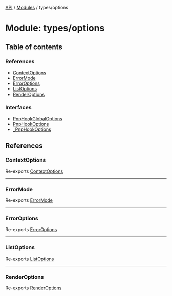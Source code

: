 [API](API/index.md)  / [Modules](API/index.md) / types/options

# Module: types/options

## Table of contents

### References

- [ContextOptions](types_options.md#contextoptions)
- [ErrorMode](types_options.md#errormode)
- [ErrorOptions](types_options.md#erroroptions)
- [ListOptions](types_options.md#listoptions)
- [RenderOptions](types_options.md#renderoptions)

### Interfaces

- [PnpHookGlobalOptions](types_options.PnpHookGlobalOptions.md)
- [PnpHookOptions](types_options.PnpHookOptions.md)
- [\_PnpHookOptions](types_options._PnpHookOptions.md)

## References

### ContextOptions

Re-exports [ContextOptions](types_options_ContextOptions.ContextOptions.md)

___

### ErrorMode

Re-exports [ErrorMode](ErrorMode.md)

___

### ErrorOptions

Re-exports [ErrorOptions](types_options_ExceptionOptions.ErrorOptions.md)

___

### ListOptions

Re-exports [ListOptions](API/Enums/ListOptions.md)

___

### RenderOptions

Re-exports [RenderOptions](types_options_RenderOptions.RenderOptions.md)
